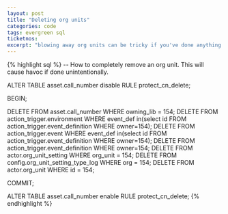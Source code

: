 ```yaml
---
layout: post
title: "Deleting org units"
categories: code
tags: evergreen sql
ticketnos: 
excerpt: "blowing away org units can be tricky if you've done anything with them..."
---
```


{% highlight sql %}
-- How to completely remove an org unit. This will cause havoc if done unintentionally.

ALTER TABLE asset.call_number disable RULE protect_cn_delete;

BEGIN;

DELETE FROM asset.call_number WHERE owning_lib = 154;
DELETE FROM action_trigger.environment WHERE event_def in(select id FROM action_trigger.event_definition WHERE owner=154);
DELETE FROM action_trigger.event WHERE event_def in(select id FROM action_trigger.event_definition WHERE owner=154);
DELETE FROM action_trigger.event_definition WHERE owner=154;
DELETE FROM actor.org_unit_setting WHERE org_unit = 154;
DELETE FROM config.org_unit_setting_type_log WHERE org = 154;
DELETE FROM actor.org_unit WHERE id = 154;

COMMIT;

ALTER TABLE asset.call_number enable RULE protect_cn_delete;
{% endhighlight %}
